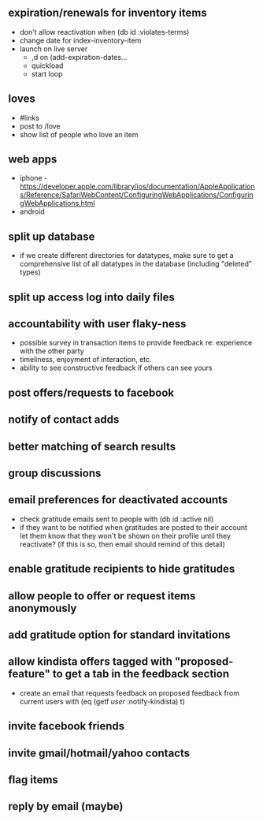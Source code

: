 ## expiration/renewals for inventory items
  - don't allow reactivation when (db id :violates-terms)
  - change date for index-inventory-item
  - launch on live server
    - ,d on (add-expiration-dates...
    - quickload
    - start loop
## loves
  - #links
  - post to /love
  - show list of people who love an item
## web apps
  - iphone - https://developer.apple.com/library/ios/documentation/AppleApplications/Reference/SafariWebContent/ConfiguringWebApplications/ConfiguringWebApplications.html
  - android
## split up database
  - if we create different directories for datatypes, make sure to get a comprehensive list of all datatypes in the database (including "deleted" types)
## split up access log into daily files
## accountability with user flaky-ness
  - possible survey in transaction items to provide feedback re: experience
    with the other party
  - timeliness, enjoyment of interaction, etc.
  - ability to see constructive feedback if others can see yours
## post offers/requests to facebook
## notify of contact adds
## better matching of search results
## group discussions
## email preferences for deactivated accounts
  - check gratitude emails sent to people with (db id :active nil)
  - if they want to be notified when gratitudes are posted to their account
    let them know that they won't be shown on their profile until they
    reactivate? (if this is so, then email should remind of this detail)
## enable gratitude recipients to hide gratitudes
## allow people to offer or request items anonymously
## add gratitude option for standard invitations
## allow kindista offers tagged with "proposed-feature" to get a tab in the feedback section
  - create an email that requests feedback on proposed feedback from current users with (eq (getf *user* :notify-kindista) t)
## invite facebook friends
## invite gmail/hotmail/yahoo contacts
## flag items
## reply by email (maybe)
